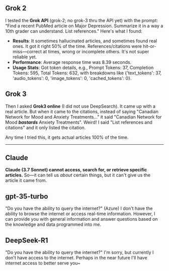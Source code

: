 ## Grok 2
I tested the **Grok API** (grok-2; no grok-3 thru the API yet) with the prompt: "Find a recent PubMed article on Major Depression. Summarize it in a way a 10th grader can understand. List references." Here's what I found:  

- **Results**: It sometimes hallucinated articles, and sometimes found real ones.  It got it right 50% of the time.  References/citations were hit-or-miss—correct at times, wrong or incomplete others. It's not super reliable yet.  
- **Performance**: Average response time was 8.39 seconds.  
- **Usage Stats**: Got token details, e.g., Prompt Tokens: 37, Completion Tokens: 595, Total Tokens: 632, with breakdowns like {'text\_tokens': 37, 'audio\_tokens': 0, 'image\_tokens': 0, 'cached\_tokens': 0}.  

## Grok 3
Then I asked **Grok3 online** (I did not use DeepSearch).  It came up with a real article.  But when it came to the citations, instead of saying "Canadian Network for Mood and Anxiety Treatments..." it said "Canadian Network for Mood ***_bastards_*** Anxiety Treatments".  Weird!  I said "List references and citations" and it only listed the citation.

Any time I tried this, it gets actual articles 100% of the time.

---

## Claude
**Claude (3.7 Sonnet) cannot access, search for, or retrieve specific articles.**  So&mdash;it can tell us *about* certain things, but it can't give us the article it came from.

## gpt-35-turbo
"Do you have the ability to query the internet?"
(Azure) I don't have the ability to browse the internet or access real-time information. However, I can provide you with general information and answer questions based on the knowledge and data programmed into me.

## DeepSeek-R1
"Do you have the ability to query the internet?"
I'm sorry, but currently I don't have access to the internet. Perhaps in the near future I'll have internet access to better serve you~

<br>
